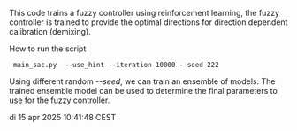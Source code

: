 This code trains a fuzzy controller using reinforcement learning, the fuzzy controller is trained to provide the optimal directions for direction dependent calibration (demixing).

How to run the script 

```
 main_sac.py  --use_hint --iteration 10000 --seed 222
```

Using different random *--seed*, we can train an ensemble of models. The trained ensemble model can be used to determine the final parameters to use for the fuzzy controller.

di 15 apr 2025 10:41:48 CEST
